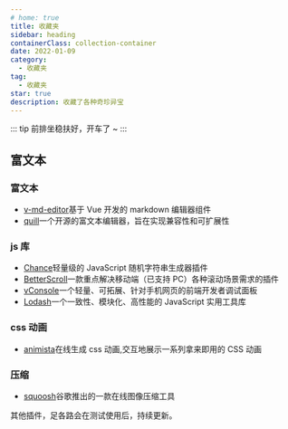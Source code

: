 ```yaml
---
# home: true
title: 收藏夹
sidebar: heading
containerClass: collection-container
date: 2022-01-09
category:
  - 收藏夹
tag:
  - 收藏夹
star: true
description: 收藏了各种奇珍异宝
---
```


::: tip
前排坐稳扶好，开车了 ~
:::

## 富文本

### 富文本

- [v-md-editor](https://code-farmer-i.github.io/vue-markdown-editor/zh/)基于 Vue 开发的 markdown 编辑器组件
- [quill](https://quilljs.com/)一个开源的富文本编辑器，旨在实现兼容性和可扩展性

### js 库

- [Chance](http://ckang1229.gitee.io/vue-markdown-editor/zh/)轻量级的 JavaScript 随机字符串生成器插件
- [BetterScroll](https://github.com/ustbhuangyi/better-scroll)一款重点解决移动端（已支持 PC）各种滚动场景需求的插件
- [vConsole](https://github.com/Tencent/vConsole)一个轻量、可拓展、针对手机网页的前端开发者调试面板
- [Lodash](https://www.lodashjs.com)一个一致性、模块化、高性能的 JavaScript 实用工具库

### css 动画

- [animista](https://animista.net)在线生成 css 动画,交互地展示一系列拿来即用的 CSS 动画

### 压缩

- [squoosh](https://squoosh.app/)谷歌推出的一款在线图像压缩工具

其他插件，足各路会在测试使用后，持续更新。
